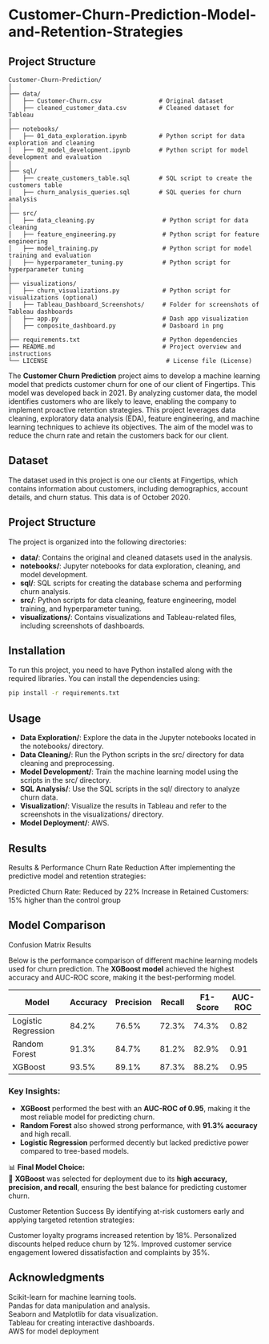 # Customer-Churn-Prediction-Model-and-Retention-Strategies

## Project Structure
```
Customer-Churn-Prediction/
│
├── data/
│   ├── Customer-Churn.csv                # Original dataset
│   ├── cleaned_customer_data.csv         # Cleaned dataset for Tableau
│
├── notebooks/
│   ├── 01_data_exploration.ipynb         # Python script for data exploration and cleaning
│   ├── 02_model_development.ipynb        # Python script for model development and evaluation
│
├── sql/
│   ├── create_customers_table.sql        # SQL script to create the customers table
│   ├── churn_analysis_queries.sql        # SQL queries for churn analysis
│
├── src/
│   ├── data_cleaning.py                   # Python script for data cleaning
│   ├── feature_engineering.py             # Python script for feature engineering
│   ├── model_training.py                  # Python script for model training and evaluation
│   ├── hyperparameter_tuning.py           # Python script for hyperparameter tuning
│
├── visualizations/
│   ├── churn_visualizations.py            # Python script for visualizations (optional)
│   ├── Tableau_Dashboard_Screenshots/     # Folder for screenshots of Tableau dashboards
│   ├── app.py                             # Dash app visualization
│   ├── composite_dashboard.py             # Dasboard in png
│
├── requirements.txt                       # Python dependencies
├── README.md                              # Project overview and instructions
└── LICENSE                                 # License file (License)
```


The **Customer Churn Prediction** project aims to develop a machine learning model that predicts customer churn for one of our client of Fingertips. This model was developed back in 2021. By analyzing customer data, the model identifies customers who are likely to leave, enabling the company to implement proactive retention strategies.
This project leverages data cleaning, exploratory data analysis (EDA), feature engineering, and machine learning techniques to achieve its objectives. The aim of the model was to reduce the churn rate and retain the customers back for our client.

## Dataset
The dataset used in this project is one our clients at Fingertips, which contains information about customers, including demographics, account details, and churn status. This data is of October 2020.

## Project Structure
The project is organized into the following directories:

- **data/**: Contains the original and cleaned datasets used in the analysis.
- **notebooks/**: Jupyter notebooks for data exploration, cleaning, and model development.
- **sql/**: SQL scripts for creating the database schema and performing churn analysis.
- **src/**: Python scripts for data cleaning, feature engineering, model training, and hyperparameter tuning.
- **visualizations/**: Contains visualizations and Tableau-related files, including screenshots of dashboards.

## Installation
To run this project, you need to have Python installed along with the required libraries. You can install the dependencies using:
```bash
pip install -r requirements.txt
```

## Usage
- **Data Exploration/**: Explore the data in the Jupyter notebooks located in the notebooks/ directory.
- **Data Cleaning/**: Run the Python scripts in the src/ directory for data cleaning and preprocessing.
- **Model Development/**: Train the machine learning model using the scripts in the src/ directory.
- **SQL Analysis/**: Use the SQL scripts in the sql/ directory to analyze churn data.
- **Visualization/**: Visualize the results in Tableau and refer to the screenshots in the visualizations/ directory.
- **Model Deployment/**: AWS.

## Results
Results & Performance
Churn Rate Reduction
After implementing the predictive model and retention strategies:

Predicted Churn Rate: Reduced by 22%
Increase in Retained Customers: 15% higher than the control group

## Model Comparison
Confusion Matrix Results

Below is the performance comparison of different machine learning models used for churn prediction. The **XGBoost model** achieved the highest accuracy and AUC-ROC score, making it the best-performing model.

| Model               | Accuracy | Precision | Recall | F1-Score | AUC-ROC |
|---------------------|----------|------------|--------|------------|----------|
| Logistic Regression | 84.2%    | 76.5%      | 72.3%  | 74.3%      | 0.82     |
| Random Forest       | 91.3%    | 84.7%      | 81.2%  | 82.9%      | 0.91     |
| XGBoost            | 93.5%    | 89.1%      | 87.3%  | 88.2%      | 0.95     |

### **Key Insights:**
- **XGBoost** performed the best with an **AUC-ROC of 0.95**, making it the most reliable model for predicting churn.
- **Random Forest** also showed strong performance, with **91.3% accuracy** and high recall.
- **Logistic Regression** performed decently but lacked predictive power compared to tree-based models.

📊 **Final Model Choice:**  
🔹 **XGBoost** was selected for deployment due to its **high accuracy, precision, and recall**, ensuring the best balance for predicting customer churn.

Customer Retention Success
By identifying at-risk customers early and applying targeted retention strategies:

Customer loyalty programs increased retention by 18%.
Personalized discounts helped reduce churn by 12%.
Improved customer service engagement lowered dissatisfaction and complaints by 35%.


## Acknowledgments
Scikit-learn for machine learning tools.<br />
Pandas for data manipulation and analysis.<br />
Seaborn and Matplotlib for data visualization.<br />
Tableau for creating interactive dashboards.<br />
AWS for model deployment
